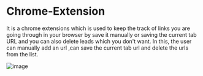 # Chrome-Extension
It is a chrome extensions which is used to keep the track of links you are going through in your browser by save it manually or saving the current tab URL and you can also delete leads which you don't want. In this, the user can manually add an url ,can save the current tab url and delete the urls from the list.

![image](https://github.com/SmritiV23/Leads-Tracker/assets/103731951/bfb04647-7ae1-4217-b06a-72113eecffb1)

